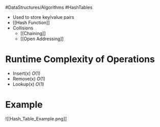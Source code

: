 #DataStructures/Algorithms #HashTables

- Used to store key/value pairs
- [[Hash Function]]
- Collisions
	- [[Chaining]]
	- [[Open Addressing]]

# Runtime Complexity of Operations

- Insert(x) $O(1)$
- Remove(x) $O(1)$
- Lookup(x) $O(1)$

# Example
![[Hash_Table_Example.png]]